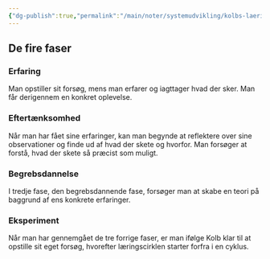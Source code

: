 ```yaml
---
{"dg-publish":true,"permalink":"/main/noter/systemudvikling/kolbs-laeringscirkel/","title":"Kolbs Læringscirkel","hide":true,"tags":["Systemudvikling","Læring"],"created":"2024-09-20T10:05:41.518+02:00"}
---
```



## De fire faser

### Erfaring

Man opstiller sit forsøg, mens man erfarer og iagttager hvad der sker. Man får derigennem
en konkret oplevelse.

### Eftertænksomhed

Når man har fået sine erfaringer, kan man begynde at reflektere over
sine observationer og finde ud af hvad der skete og hvorfor. Man forsøger at
forstå, hvad der skete så præcist som muligt.

### Begrebsdannelse

I tredje fase, den begrebsdannende fase, forsøger man at skabe en teori på
baggrund af ens konkrete erfaringer.

### Eksperiment

Når man har gennemgået de tre forrige faser, er man ifølge Kolb klar til at opstille
sit eget forsøg, hvorefter læringscirklen starter forfra i en cyklus.
